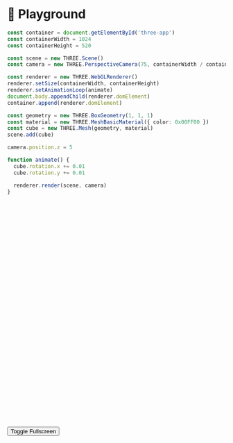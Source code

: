 # 👾 Playground

```ts
const container = document.getElementById('three-app')
const containerWidth = 1024
const containerHeight = 520

const scene = new THREE.Scene()
const camera = new THREE.PerspectiveCamera(75, containerWidth / containerHeight, 0.1, 1000)

const renderer = new THREE.WebGLRenderer()
renderer.setSize(containerWidth, containerHeight)
renderer.setAnimationLoop(animate)
document.body.appendChild(renderer.domElement)
container.append(renderer.domElement)

const geometry = new THREE.BoxGeometry(1, 1, 1)
const material = new THREE.MeshBasicMaterial({ color: 0x00FF00 })
const cube = new THREE.Mesh(geometry, material)
scene.add(cube)

camera.position.z = 5

function animate() {
  cube.rotation.x += 0.01
  cube.rotation.y += 0.01

  renderer.render(scene, camera)
}
```

<div id="three-app"></div>
<button type="button" @click="toggleFullScreen">Toggle Fullscreen</button>

<script setup lang="ts">
import { onMounted } from 'vue'
import { createThreeApp, applyProps } from '@slzr/three-app'
import * as THREE from 'three'

let threeApp = null

onMounted(async () => {
  const container = document.getElementById('three-app')

  const geometry = new THREE.BoxGeometry(1, 1, 1)
  const material = new THREE.MeshBasicMaterial({ color: 0x00FF00 })
  const cube = new THREE.Mesh(geometry, material)

  threeApp = await createThreeApp({
    container,
    onInit({ scene }) {
      console.warn({ scene })

      applyProps(scene, { background: new THREE.Color('#f0f0f0') })
      scene.add(cube)
    },
    onRender(ctx) {
      cube.rotation.x += 0.01
      cube.rotation.y += 0.01
    }
  })

  threeApp.start()
})

function toggleFullScreen() {
  console.warn({ threeApp })
  if (threeApp) threeApp.toggleFullscreenMode()
}
</script>

<style scoped lang="scss">
#three-app {
  width: 1024px;
  height: 520px;
}

</style>
